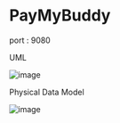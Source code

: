 # PayMyBuddy

port : 9080

UML

![image](https://user-images.githubusercontent.com/96872503/192107496-c74e537a-1bdd-4afa-a051-e815ef584656.png)

Physical Data Model

![image](https://user-images.githubusercontent.com/96872503/192108219-bddcf5d7-70ca-4813-b887-3f9d8a3cbf54.png)
